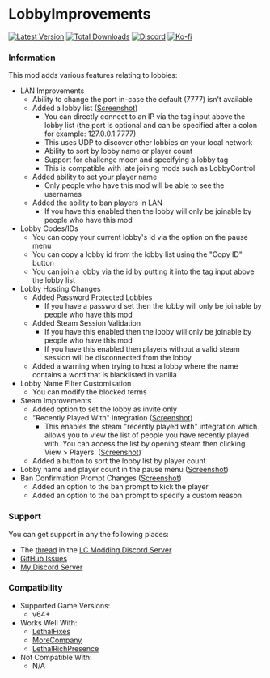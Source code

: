 # LobbyImprovements

[![Latest Version](https://img.shields.io/thunderstore/v/Dev1A3/LobbyImprovements?style=for-the-badge&logo=thunderstore&logoColor=white)](https://thunderstore.io/c/lethal-company/p/Dev1A3/LobbyImprovements)
[![Total Downloads](https://img.shields.io/thunderstore/dt/Dev1A3/LobbyImprovements?style=for-the-badge&logo=thunderstore&logoColor=white)](https://thunderstore.io/c/lethal-company/p/Dev1A3/LobbyImprovements)
[![Discord](https://img.shields.io/discord/646323142737788928?style=for-the-badge&logo=discord&logoColor=white&label=Discord)](https://discord.gg/CKqVFPRtKp)
[![Ko-fi](https://img.shields.io/badge/Donate-F16061.svg?style=for-the-badge&logo=ko-fi&logoColor=white&label=Ko-fi)](https://ko-fi.com/K3K8SOM8U)

### Information

This mod adds various features relating to lobbies:

- LAN Improvements
  - Ability to change the port in-case the default (7777) isn't available
  - Added a lobby list ([Screenshot](https://i.gyazo.com/a84d8057da4d3b48856a66b073df7c97.png))
    - You can directly connect to an IP via the tag input above the lobby list (the port is optional and can be specified after a colon for example: 127.0.0.1:7777)
    - This uses UDP to discover other lobbies on your local network
    - Ability to sort by lobby name or player count
    - Support for challenge moon and specifying a lobby tag
    - This is compatible with late joining mods such as LobbyControl
  - Added ability to set your player name
    - Only people who have this mod will be able to see the usernames
  - Added the ability to ban players in LAN
    - If you have this enabled then the lobby will only be joinable by people who have this mod
- Lobby Codes/IDs
  - You can copy your current lobby's id via the option on the pause menu
  - You can copy a lobby id from the lobby list using the "Copy ID" button
  - You can join a lobby via the id by putting it into the tag input above the lobby list
- Lobby Hosting Changes
  - Added Password Protected Lobbies
    - If you have a password set then the lobby will only be joinable by people who have this mod
  - Added Steam Session Validation
    - If you have this enabled then the lobby will only be joinable by people who have this mod
    - If you have this enabled then players without a valid steam session will be disconnected from the lobby
  - Added a warning when trying to host a lobby where the name contains a word that is blacklisted in vanilla
- Lobby Name Filter Customisation
  - You can modify the blocked terms
- Steam Improvements
  - Added option to set the lobby as invite only
  - "Recently Played With" Integration ([Screenshot](https://i.gyazo.com/02fc2fce3599a737a54376f2fa22f49d.png))
    - This enables the steam "recently played with" integration which allows you to view the list of people you have recently played with. You can access the list by opening steam then clicking View > Players. ([Screenshot](https://i.imgur.com/Mzdrgjt.png))
  - Added a button to sort the lobby list by player count
- Lobby name and player count in the pause menu ([Screenshot](https://i.gyazo.com/c1d9be655f692be2a898b31c1e7e332a.png))
- Ban Confirmation Prompt Changes ([Screenshot](https://i.gyazo.com/9a51859c98bfa506d1dc94f5fa017217.png))
  - Added an option to the ban prompt to kick the player
  - Added an option to the ban prompt to specify a custom reason

### Support

You can get support in any the following places:

- The [thread](https://discord.com/channels/1168655651455639582/1282200504318820374) in the [LC Modding Discord Server](https://discord.gg/lcmod)
- [GitHub Issues](https://github.com/1A3Dev/LC-LobbyImprovements/issues)
- [My Discord Server](https://discord.gg/CKqVFPRtKp)

### Compatibility

- Supported Game Versions:
  - v64+
- Works Well With:
  - [LethalFixes](https://thunderstore.io/c/lethal-company/p/Dev1A3/LethalFixes/)
  - [MoreCompany](https://thunderstore.io/c/lethal-company/p/notnotnotswipez/MoreCompany/)
  - [LethalRichPresence](https://thunderstore.io/c/lethal-company/p/mrov/LethalRichPresence/)
- Not Compatible With:
  - N/A
